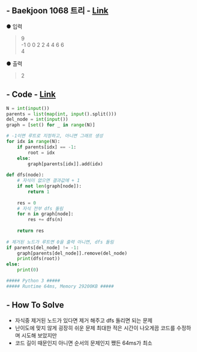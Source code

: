 ## - Baekjoon 1068 트리 - [Link](https://www.acmicpc.net/problem/1068)
● 입력  
> 9  
-1 0 0 2 2 4 4 6 6  
4  

● 출력
> 2   

## - Code - [Link](https://github.com/imtaesuu/AlgorithmPractice_with_Python/blob/main/Tree/Baekjoon_1068/Baekjoon_1068.py)

```python
N = int(input())
parents = list(map(int, input().split()))
del_node = int(input())
graph = [set() for _ in range(N)]

# -1이면 루트로 지정하고, 아니면 그래프 생성
for idx in range(N):
    if parents[idx] == -1:
        root = idx
    else:
        graph[parents[idx]].add(idx)
    
def dfs(node):
    # 자식이 없으면 결과값에 + 1
    if not len(graph[node]):
        return 1
    
    res = 0
    # 자식 전부 dfs 돌림
    for n in graph[node]:
        res += dfs(n)
    
    return res
    
# 제거된 노드가 루트면 0을 출력 아니면, dfs 돌림
if parents[del_node] != -1:
    graph[parents[del_node]].remove(del_node)
    print(dfs(root))
else:
    print(0)

##### Python 3 #####
##### Runtime 64ms, Memory 29200KB #####
```

## - **How To Solve**
- 자식중 제거된 노드가 있다면 제거 해주고 dfs 돌리면 되는 문제
- 난이도에 맞지 않게 굉장히 쉬운 문제 최대한 적은 시간이 나오게끔 코드를 수정하며 시도해 보았지만
- 코드 길이 때문인지 아니면 순서의 문제인지 쨌든 64ms가 최소